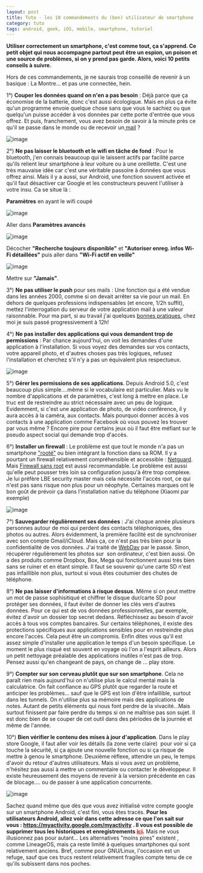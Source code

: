 ```yaml
---
layout: post
title: Tuto - les 10 commandements du (bon) utilisateur de smartphone 
category: tuto
tags: android, geek, iOS, mobile, smartphone, tutoriel
---
```

**Utiliser correctement un smartphone, c'est comme tout, ça s'apprend. Ce petit objet qui nous accompagne partout peut être un espion, un poison et une source de problèmes, si on y prend pas garde. Alors, voici 10 petits conseils à suivre.**

Hors de ces commandements, je ne saurais trop conseillé de revenir à un basique : La Montre... et pas une connectée, hein.

1°) **Couper les données quand on n'en a pas besoin** : Déjà parce que ça économise de la batterie, donc c'est aussi écologique. Mais en plus ça évite qu'un programme envoie quelque chose sans que vous le sachiez ou que quelqu'un puisse accéder à vos données par cette porte d'entrée que vous offrez. Et puis, franchement, vous avez besoin de savoir à la minute près ce qu'il se passe dans le monde ou de recevoir un<a href="https://cheziceman.wordpress.com/2017/05/18/tuto-du-bon-usage-du-courrier-electronique/"> mail</a> ?

![image](https://filedn.eu/llqi9IBxlYouGRXYG2xlROb/img/2017/dataoff.png)

2°) **Ne pas laisser le bluetooth et le wifi en tâche de fond** : Pour le bluetooth, j'en connais beaucoup qui le laissent actifs par facilité parce qu'ils relient leur smartphone à leur voiture ou à une oreillette. C'est une très mauvaise idée car c'est une véritable passoire à données que vous offrez ainsi. Mais il y a aussi, sur Android, une fonction souvent activée et qu'il faut désactiver car Google et les constructeurs peuvent l'utiliser à votre insu. Ca se situe là :

**Paramètres** en ayant le wifi coupé

![image](https://filedn.eu/llqi9IBxlYouGRXYG2xlROb/img/2018/dataoff2.jpg)

Aller dans **Paramètres avancés**

![image](https://filedn.eu/llqi9IBxlYouGRXYG2xlROb/img/2018/dataoff3.jpg)

Décocher **"Recherche toujours disponible"** et **"Autoriser enreg. infos Wi-Fi détaillées"** puis aller dans **"Wi-Fi actif en veille"**

![image](https://filedn.eu/llqi9IBxlYouGRXYG2xlROb/img/2018/dataoff4.jpg)

Mettre sur **"Jamais"**.

3°) **Ne pas utiliser le push** pour ses mails : Une fonction qui a été vendue dans les années 2000, comme si on devait arrêter sa vie pour un mail. En dehors de quelques professions indispensables (et encore, 1/2h suffit), mettez l'interrogation du serveur de votre application mail à une valeur raisonnable. Pour ma part, si au travail j'ai quelques <a href="https://cheziceman.wordpress.com/2017/05/18/tuto-du-bon-usage-du-courrier-electronique/">bonnes pratiques</a>, chez moi je suis passé progressivement à 12h!

4°) **Ne pas installer des applications qui vous demandent trop de permissions** : Par chance aujourd'hui, on voit les demandes d'une application à l'installation. Si vous voyez des demandes sur vos contacts, votre appareil photo, et d'autres choses pas très logiques, refusez l'installation et cherchez s'il n'y a pas un équivalent plus respectueux.

![image](https://filedn.eu/llqi9IBxlYouGRXYG2xlROb/img/2017/permissions.jpg)

5°) **Gérer les permissions de ses applications**. Depuis Android 5.0, c'est beaucoup plus simple....même si le vocabulaire est particulier. Mais vu le nombre d'applications et de paramètres, c'est long à mettre en place. Le truc est de restreindre au strict nécessaire avec un peu de logique. Evidemment, si c'est une application de photo, de vidéo conférence, il y aura accès à la caméra, aux contacts. Mais pourquoi donner accès à vos contacts à une application comme Facebook où vous pouvez les trouver par vous même ? Encore pire pour certains jeux où il faut être méfiant sur le pseudo aspect social qui demande trop d'accès.

6°) **Installer un firewall** : Le problème est que tout le monde n'a pas un smartphone <a href="https://fr.wikipedia.org/wiki/Root_d%27Android">"rooté"</a> ou bien intégrant la fonction dans sa ROM. Il y a pourtant un firewall relativement compréhensible et accessible : <a href="https://play.google.com/store/apps/details?id=eu.faircode.netguard&amp;hl=fr">Netguard</a>. Mais <a href="https://play.google.com/store/apps/details?id=app.greyshirts.firewall&amp;hl=fr">Firewall sans root</a> est aussi recommandable. Le problème est aussi qu'elle peut pousser très loin sa configuration jusqu'à être trop complexe. Je lui préfère LBE security master mais cela nécessite l'accès root, ce qui n'est pas sans risque non plus pour un néophyte. Certaines marques ont le bon goût de prévoir ça dans l'installation native du téléphone (Xiaomi par exemple)

![image](https://filedn.eu/llqi9IBxlYouGRXYG2xlROb/img/2017/firewall.png)

7°) **Sauvegarder régulièrement ses données** : J'ai chaque année plusieurs personnes autour de moi qui perdent des contacts téléphoniques, des photos ou autres. Alors évidemment, la première facilité est de synchroniser avec son compte Gmail/iCloud. Mais ça, ce n'est pas très bien pour la confidentialité de vos données. J'ai traité de <a href="https://cheziceman.wordpress.com/2016/01/30/tuto-degooglisation-de-contacts-sur-mobile/">WebDav</a> par le passé. Sinon, récupérer régulièrement les photos sur &nbsp;son ordinateur, c'est bien aussi. On a des produits comme Dropbox, Box, Mega qui fonctionnent aussi très bien sans se ruiner et en étant simple. Il faut se souvenir qu'une carte SD n'est pas infaillible non plus, surtout si vous êtes coutumier des chutes de téléphone.

8°) **Ne pas laisser d'informations à risque dessus**. Même si on peut mettre un mot de passe sophisitiqué et chiffrer le disque dur/carte SD pour protéger ses données, il faut éviter de donner les clés vers d'autres données. Pour ce qui est de vos données professionnelles, par exemple, évitez d'avoir un dossier top secret dedans. Réfléchissez au besoin d'avoir accès à tous vos comptes bancaires. Sur certains téléphones, il existe des protections spécifiques aux applications sensibles pour en restreindre plus encore l'accès. Cela peut être un compromis. Enfin dites vous qu'il est assez simple d'installer une application le temps d'un besoin spécifique. Le moment le plus risqué est souvent en voyage où l'on a l'esprit ailleurs. Alors un petit nettoyage préalable des applications inutiles n'est pas de trop. Pensez aussi qu'en changeant de pays, on change de ... play store.

9°) **Compter sur son cerveau plutôt que sur son smartphone**. Cela ne paraît rien mais aujourd'hui on n'utilise plus le calcul mental mais la calculatrice. On fait confiance au GPS plutôt que regarder la route et anticiper les problèmes... sauf que le GPS est loin d'être infaillible, surtout dans les tunnels. On n'utilise plus sa mémoire mais des applications de notes. Autant de petits éléments qui nous font perdre de la vivacité...Mais surtout finissent par faire perdre du temps si on ne maîtrise pas son sujet. Il est donc bien de se couper de cet outil dans des périodes de la journée et même de l'année.

10°) **Bien vérifier le contenu des mises à jour d'application**. Dans le play store Google, il faut aller voir les détails (la zone verte claire)&nbsp; pour voir si ça touche la sécurité, si ça ajoute une nouvelle fonction ou si ça risque de mettre à genou le smartphone. Deuxième réflexe, attendre un peu, le temps d'avoir du retour d'autres utilisateurs. Mais si vous avez un problème, n'hésitez pas aussi à mettre un commentaire ou contacter le développeur. Il existe heureusement des moyens de revenir à la version précédente en cas de blocage.... ou de passer à une application concurrente.

![image](https://filedn.eu/llqi9IBxlYouGRXYG2xlROb/img/2017/whatsnew.jpg)

Sachez quand même que dès que vous avez initialisé votre compte google sur un smartphone Android, c'est fini, vous êtes tracés. **Pour les utilisateurs Android, allez voir dans cette adresse ce que l'on sait sur vous : <a style="color:#ff0000;" href="https://myactivity.google.com/myactivity">https://myactivity.google.com/myactivity</a> . Il vous est possible de supprimer tous les historiques et enregistrements <a style="color:#ff0000;" href="https://myaccount.google.com/privacy">ici</a>.** Mais ne vous illusionnez pas pour autant... Les alternatives "moins pires" existent , comme LineageOS, mais ça reste limité à quelques smartphones qui sont relativement anciens. Bref, comme pour GNU/Linux, l'occasion est un refuge, sauf que ces trucs restent relativement fragiles compte tenu de ce qu'ils subissent dans nos poches.
